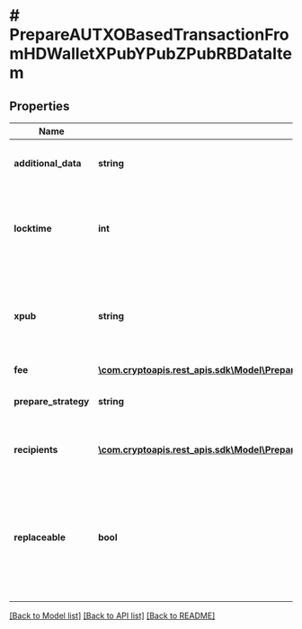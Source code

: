 # # PrepareAUTXOBasedTransactionFromHDWalletXPubYPubZPubRBDataItem

## Properties

Name | Type | Description | Notes
------------ | ------------- | ------------- | -------------
**additional_data** | **string** | Representation of the additional data. | [optional]
**locktime** | **int** | Represents the time at which a particular transaction can be added to the blockchain. | [optional]
**xpub** | **string** | Defines the account extended publicly known key which is used to derive all child public keys. |
**fee** | [**\com.cryptoapis.rest_apis.sdk\Model\PrepareAUTXOBasedTransactionFromHDWalletXPubYPubZPubRBDataItemFee**](PrepareAUTXOBasedTransactionFromHDWalletXPubYPubZPubRBDataItemFee.md) |  |
**prepare_strategy** | **string** | Representation of the transaction&#39;s strategy type | [optional]
**recipients** | [**\com.cryptoapis.rest_apis.sdk\Model\PrepareAUTXOBasedTransactionFromHDWalletXPubYPubZPubRBDataItemRecipientsInner[]**](PrepareAUTXOBasedTransactionFromHDWalletXPubYPubZPubRBDataItemRecipientsInner.md) | Object Array representation of transaction receivers |
**replaceable** | **bool** | Representation of whether the transaction is replaceable. This is an Optional attribute that is not supported for Dogecoin, Dash and Bitcoin-Cash. | [optional]

[[Back to Model list]](../../README.md#models) [[Back to API list]](../../README.md#endpoints) [[Back to README]](../../README.md)
